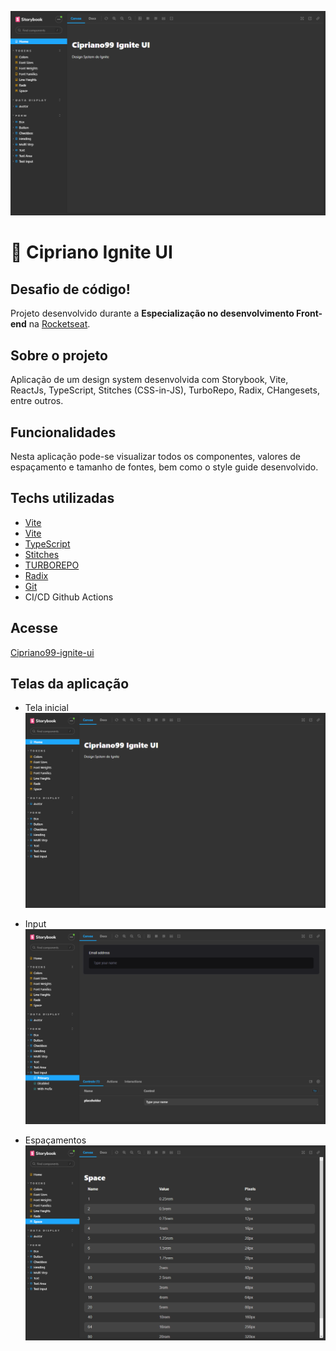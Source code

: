 ![Cipriano Ignite UI - home screen](./.github/images/home.png)

# 🔅 Cipriano Ignite UI

## Desafio de código!

Projeto desenvolvido durante a **Especialização no desenvolvimento Front-end** na [Rocketseat](https://www.rocketseat.com.br/).

## Sobre o projeto

Aplicação de um design system desenvolvida com Storybook, Vite, ReactJs, TypeScript, Stitches (CSS-in-JS), TurboRepo, Radix, CHangesets, entre outros.

## Funcionalidades

Nesta aplicação pode-se visualizar todos os componentes, valores de espaçamento e tamanho de fontes, bem como o style guide desenvolvido.

## Techs utilizadas

- [Vite](https://vitejs.dev)
- [Vite](https://react.dev)
- [TypeScript](https://www.typescriptlang.org/)
- [Stitches](https://stitches.dev/)
- [TURBOREPO](https://turbo.build)
- [Radix](https://www.radix-ui.com)
- [Git](https://git-scm.com/)
- CI/CD Github Actions

## Acesse
[Cipriano99-ignite-ui](https://cipriano99.github.io/ignite-design-system/?path=/story/home--page)

## Telas da aplicação

- Tela inicial
  ![Home](./.github/images/home.png)

- Input
  ![Input](./.github/images/input.png)

- Espaçamentos
  ![Espeçamentos](./.github/images/spaces.png)
  